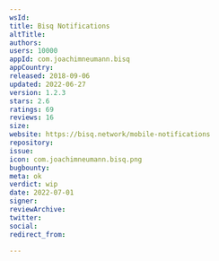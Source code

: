 ```yaml
---
wsId: 
title: Bisq Notifications
altTitle: 
authors: 
users: 10000
appId: com.joachimneumann.bisq
appCountry: 
released: 2018-09-06
updated: 2022-06-27
version: 1.2.3
stars: 2.6
ratings: 69
reviews: 16
size: 
website: https://bisq.network/mobile-notifications
repository: 
issue: 
icon: com.joachimneumann.bisq.png
bugbounty: 
meta: ok
verdict: wip
date: 2022-07-01
signer: 
reviewArchive: 
twitter: 
social: 
redirect_from: 

---
```


